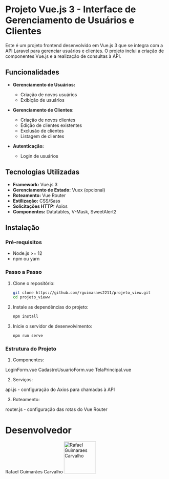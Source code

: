 # Projeto Vue.js 3 - Interface de Gerenciamento de Usuários e Clientes

Este é um projeto frontend desenvolvido em Vue.js 3 que se integra com a API Laravel para gerenciar usuários e clientes. O projeto inclui a criação de componentes Vue.js e a realização de consultas à API.

## Funcionalidades

- **Gerenciamento de Usuários:**
  - Criação de novos usuários
  - Exibição de usuários

- **Gerenciamento de Clientes:**
  - Criação de novos clientes
  - Edição de clientes existentes
  - Exclusão de clientes
  - Listagem de clientes

- **Autenticação:**
  - Login de usuários

## Tecnologias Utilizadas

- **Framework:** Vue.js 3
- **Gerenciamento de Estado:** Vuex (opcional)
- **Roteamento:** Vue Router
- **Estilização:** CSS/Sass
- **Solicitações HTTP:** Axios
- **Componentes:** Datatables, V-Mask, SweetAlert2

## Instalação

### Pré-requisitos

- Node.js >= 12
- npm ou yarn

### Passo a Passo

1. Clone o repositório:

   ```bash
   git clone https://github.com/rguimaraes2211/projeto_view.git
   cd projeto_vieww

2. Instale as dependências do projeto:
    ```bash
    npm install

3. Inicie o servidor de desenvolvimento:
    ```bash
    npm run serve

### Estrutura do Projeto
1. Componentes:

LoginForm.vue
CadastroUsuarioForm.vue
TelaPrincipal.vue

2. Serviços:

api.js - configuração do Axios para chamadas à API

3. Roteamento:

router.js - configuração das rotas do Vue Router

# Desenvolvedor
Rafael Guimarães Carvalho
[<img src="https://avatars.githubusercontent.com/u/99806999?s=48&v=4" width=100 title="Rafael Guimaraes Carvalho">](https://github.com/rguimaraes2211)

